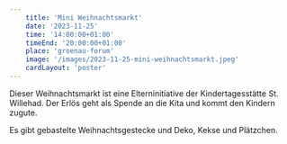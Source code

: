 ```yaml
---
    title: 'Mini Weihnachtsmarkt'
    date: '2023-11-25'
    time: '14:00:00+01:00'
    timeEnd: '20:00:00+01:00'
    place: 'groenau-forum'
    image: '/images/2023-11-25-mini-weihnachtsmarkt.jpeg'
    cardLayout: 'poster'
---
```


Dieser Weihnachtsmarkt ist eine Elterninitiative der Kindertagesstätte St. Willehad.
Der Erlös geht als Spende an die Kita und kommt den Kindern zugute.

Es gibt gebastelte Weihnachtsgestecke und Deko, Kekse und Plätzchen.
